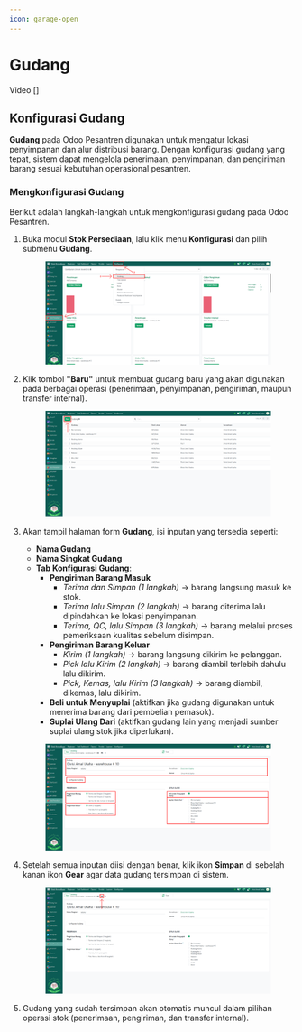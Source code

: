 ```yaml
---
icon: garage-open
---
```


# Gudang

Video \[]

## Konfigurasi Gudang

**Gudang** pada Odoo Pesantren digunakan untuk mengatur lokasi penyimpanan dan alur distribusi barang. Dengan konfigurasi gudang yang tepat, sistem dapat mengelola penerimaan, penyimpanan, dan pengiriman barang sesuai kebutuhan operasional pesantren.

### Mengkonfigurasi Gudang

Berikut adalah langkah-langkah untuk mengkonfigurasi gudang pada Odoo Pesantren.

1.  Buka modul **Stok Persediaan**, lalu klik menu **Konfigurasi** dan pilih submenu **Gudang**.

    <figure><img src="../../../.gitbook/assets/images-505.png" alt=""><figcaption></figcaption></figure>


2.  Klik tombol **"Baru"** untuk membuat gudang baru yang akan digunakan pada berbagai operasi (penerimaan, penyimpanan, pengiriman, maupun transfer internal).

    <figure><img src="../../../.gitbook/assets/images-506.png" alt=""><figcaption></figcaption></figure>


3.  Akan tampil halaman form **Gudang**, isi inputan yang tersedia seperti:

    * **Nama Gudang**
    * **Nama Singkat Gudang**
    * **Tab Konfigurasi Gudang**:
      * **Pengiriman Barang Masuk**
        * _Terima dan Simpan (1 langkah)_ → barang langsung masuk ke stok.
        * _Terima lalu Simpan (2 langkah)_ → barang diterima lalu dipindahkan ke lokasi penyimpanan.
        * _Terima, QC, lalu Simpan (3 langkah)_ → barang melalui proses pemeriksaan kualitas sebelum disimpan.
      * **Pengiriman Barang Keluar**
        * _Kirim (1 langkah)_ → barang langsung dikirim ke pelanggan.
        * _Pick lalu Kirim (2 langkah)_ → barang diambil terlebih dahulu lalu dikirim.
        * _Pick, Kemas, lalu Kirim (3 langkah)_ → barang diambil, dikemas, lalu dikirim.
      * **Beli untuk Menyuplai** (aktifkan jika gudang digunakan untuk menerima barang dari pembelian pemasok).
      * **Suplai Ulang Dari** (aktifkan gudang lain yang menjadi sumber suplai ulang stok jika diperlukan).

    <figure><img src="../../../.gitbook/assets/images-507.png" alt=""><figcaption></figcaption></figure>


4.  Setelah semua inputan diisi dengan benar, klik ikon **Simpan** di sebelah kanan ikon **Gear** agar data gudang tersimpan di sistem.

    <figure><img src="../../../.gitbook/assets/images-508.png" alt=""><figcaption></figcaption></figure>


5. Gudang yang sudah tersimpan akan otomatis muncul dalam pilihan operasi stok (penerimaan, pengiriman, dan transfer internal).
